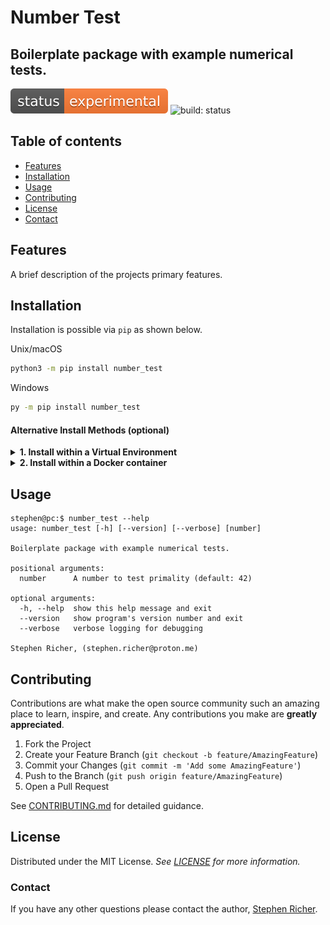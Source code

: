 # Number Test

## Boilerplate package with example numerical tests.

[![status: experimental](https://github.com/GIScience/badges/raw/master/status/experimental.svg)](https://github.com/GIScience/badges#experimental)
![build: status](https://github.com/StephenRicher/number_test/actions/workflows/tests.yaml/badge.svg)

## Table of contents

* [Features](#features)
* [Installation](#installation)
* [Usage](#usage)
* [Contributing](#contributing)
* [License](#license)
* [Contact](#contact)

## Features

A brief description of the projects primary features.

## Installation

Installation is possible via `pip` as shown below.

Unix/macOS
```bash
python3 -m pip install number_test
```

Windows
```bash
py -m pip install number_test
```

#### Alternative Install Methods (optional)

<details>
  <summary><strong>1. Install within a Virtual Environment</strong></summary>

<details>
  <summary><strong>Unix/macOS</strong></summary>

```bash
python -m venv number_test
source number_test/bin/activate
python3 -m pip install number_test
```
</details>

<details>
  <summary><strong>Windows</strong></summary>

```bash
py -m venv number_test
number_test/Scripts/Activate.ps1
py -m pip install number_test
```

If running scripts is disabled on your system then run the following command before activating your environment.

```bash
Set-ExecutionPolicy -ExecutionPolicy RemoteSigned -Scope CurrentUser
```
</details>
</details>

<details>
<summary><strong>2. Install within a Docker container</strong></summary>

See [here](./docker/README.md) for detailed guidance.

</details>

## Usage

```console
stephen@pc:$ number_test --help
usage: number_test [-h] [--version] [--verbose] [number]

Boilerplate package with example numerical tests.

positional arguments:
  number      A number to test primality (default: 42)

optional arguments:
  -h, --help  show this help message and exit
  --version   show program's version number and exit
  --verbose   verbose logging for debugging

Stephen Richer, (stephen.richer@proton.me)
```

## Contributing

Contributions are what make the open source community such an amazing place to learn, inspire, and create.
Any contributions you make are **greatly appreciated**.

1. Fork the Project
2. Create your Feature Branch (`git checkout -b feature/AmazingFeature`)
3. Commit your Changes (`git commit -m 'Add some AmazingFeature'`)
4. Push to the Branch (`git push origin feature/AmazingFeature`)
5. Open a Pull Request

See [CONTRIBUTING.md](./CONTRIBUTING.md) for detailed guidance.

## License

Distributed under the MIT License. _See [LICENSE](./LICENSE) for more information._

### Contact

If you have any other questions please contact the author, [Stephen Richer](mailto:stephen.richer@proton.me?subject=[GitHub]%20number_test).
